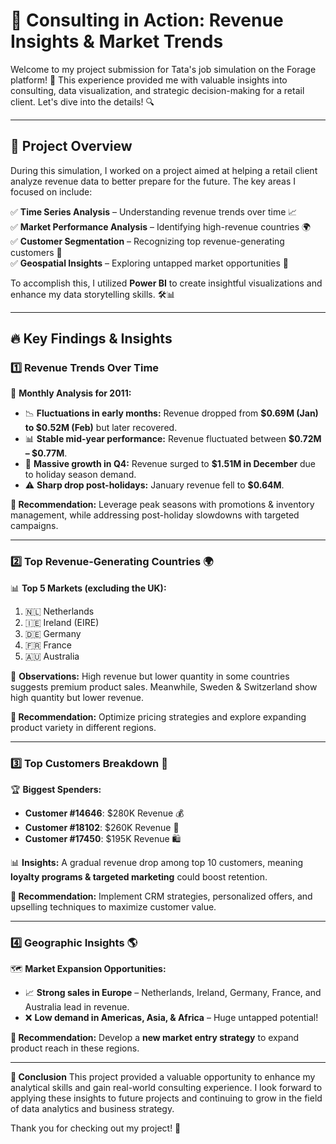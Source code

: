 # 🚀 Consulting in Action: Revenue Insights & Market Trends

Welcome to my project submission for Tata's job simulation on the Forage platform! 🎯 This experience provided me with valuable insights into consulting, data visualization, and strategic decision-making for a retail client. Let's dive into the details! 🔍

---

## 📌 Project Overview
During this simulation, I worked on a project aimed at helping a retail client analyze revenue data to better prepare for the future. The key areas I focused on include:

✅ **Time Series Analysis** – Understanding revenue trends over time 📈  
✅ **Market Performance Analysis** – Identifying high-revenue countries 🌍  
✅ **Customer Segmentation** – Recognizing top revenue-generating customers 👥  
✅ **Geospatial Insights** – Exploring untapped market opportunities 📌  

To accomplish this, I utilized **Power BI** to create insightful visualizations and enhance my data storytelling skills. 🛠️📊

---

## 🔥 Key Findings & Insights
### 1️⃣ Revenue Trends Over Time
📅 **Monthly Analysis for 2011:**
- 📉 **Fluctuations in early months:** Revenue dropped from **$0.69M (Jan) to $0.52M (Feb)** but later recovered.
- 📊 **Stable mid-year performance:** Revenue fluctuated between **$0.72M – $0.77M**.
- 🚀 **Massive growth in Q4:** Revenue surged to **$1.51M in December** due to holiday season demand.
- ⚠️ **Sharp drop post-holidays:** January revenue fell to **$0.64M**.

**📌 Recommendation:** Leverage peak seasons with promotions & inventory management, while addressing post-holiday slowdowns with targeted campaigns.

---

### 2️⃣ Top Revenue-Generating Countries 🌍
📊 **Top 5 Markets (excluding the UK):**
1. 🇳🇱 Netherlands  
2. 🇮🇪 Ireland (EIRE)  
3. 🇩🇪 Germany  
4. 🇫🇷 France  
5. 🇦🇺 Australia  

🔹 **Observations:** High revenue but lower quantity in some countries suggests premium product sales. Meanwhile, Sweden & Switzerland show high quantity but lower revenue.

**📌 Recommendation:** Optimize pricing strategies and explore expanding product variety in different regions.

---

### 3️⃣ Top Customers Breakdown 👥
🏆 **Biggest Spenders:**
- **Customer #14646**: $280K Revenue 💰
- **Customer #18102**: $260K Revenue 💼
- **Customer #17450**: $195K Revenue 🛍️

📊 **Insights:** A gradual revenue drop among top 10 customers, meaning **loyalty programs & targeted marketing** could boost retention.

**📌 Recommendation:** Implement CRM strategies, personalized offers, and upselling techniques to maximize customer value.

---

### 4️⃣ Geographic Insights 🌎
🗺️ **Market Expansion Opportunities:**
- 📈 **Strong sales in Europe** – Netherlands, Ireland, Germany, France, and Australia lead in revenue.
- ❌ **Low demand in Americas, Asia, & Africa** – Huge untapped potential!

**📌 Recommendation:** Develop a **new market entry strategy** to expand product reach in these regions.

---

**📜 Conclusion**
This project provided a valuable opportunity to enhance my analytical skills and gain real-world consulting experience. I look forward to applying these insights to future projects and continuing to grow in the field of data analytics and business strategy.

Thank you for checking out my project! 🚀

